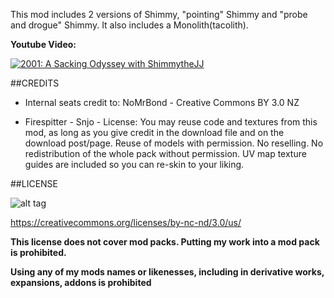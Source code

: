 This mod includes 2 versions of Shimmy, "pointing" Shimmy and "probe and drogue" Shimmy. It also includes a Monolith(tacolith).

**Youtube Video:** 

[![2001: A Sacking Odyssey with ShimmytheJJ](http://img.youtube.com/vi/RAFNNk_XYqo/0.jpg)](http://www.youtube.com/watch?v=RAFNNk_XYqo "2001: A Sacking Odyssey with ShimmytheJJ")

##CREDITS

* Internal seats credit to: NoMrBond - Creative Commons BY 3.0 NZ

* Firespitter - Snjo - License: You may reuse code and textures from this mod, as long as you give credit in the download file and on the download post/page. Reuse of models with permission. No reselling. No redistribution of the whole pack without permission. UV map texture guides are included so you can re-skin to your liking.

##LICENSE

![alt tag](https://licensebuttons.net/l/by-nc-nd/3.0/88x31.png)

https://creativecommons.org/licenses/by-nc-nd/3.0/us/


**This license does not cover mod packs. Putting my work into a mod pack is prohibited.**

**Using any of my mods names or likenesses, including in derivative works, expansions, addons is prohibited**
